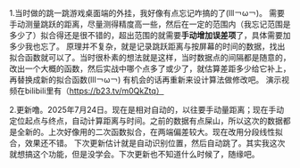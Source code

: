 1.当时做的跳一跳游戏桌面端的外挂，我好像有点忘记咋搞的了(lll￢ω￢)。
需要手动测量跳跃的距离，尽量测得精度高一些，然后在一定的范围内（我忘记范围是多少了）拟合得还是很不错的，超出范围的就需要**手动增加误差项**了，具体需要加多少我也忘了。
原理并不复杂，就是记录跳跃距离与按屏幕的时间的数据，找出拟合函数就可以了。当时很朴素的想法就是这样，当时数据点的间隔都是随意的，改出一个大概的函数，然后实战中哪个点多了或少了，就估算差距多少给它补上，再替换成新的拟合函数(lll￢ω￢)
有机会的话再重新来设计算法做修改吧。
演示视频在bilibili里有（https://b23.tv/m0QkZtq）

2.更新噜。2025年7月24日。现在是相对自动的，以往要手动量距离；现在手动定位起点与终点，自动计算距离与时间。之前的数据有点屎山，所以这次的数据都是全新的。上次好像用的二次函数拟合，在两端偏差较大。现在改用分段线性拟合，效果还不错。
下次更新估计就是自动识别位置，然后自动跳了。其实我这次就想搞这个功能，但是没学会。下次更新也不知道什么时候了，随缘吧。
